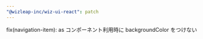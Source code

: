 ```yaml
---
"@wizleap-inc/wiz-ui-react": patch
---
```


fix(navigation-item): as コンポーネント利用時に backgroundColor をつけない
